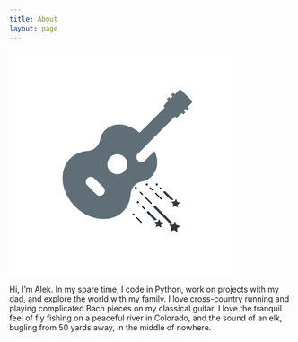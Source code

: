 ```yaml
---
title: About
layout: page
---
```

![Profile Image](icon.png)

Hi, I’m Alek. In my spare time, I code in Python, work on projects with my dad, and explore the world with my family. I love cross-country running and playing complicated Bach pieces on my classical guitar. I love the tranquil feel of fly fishing on a peaceful river in Colorado, and the sound of an elk, bugling from 50 yards away, in the middle of nowhere.
